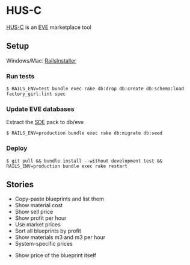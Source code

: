 # HUS-C

[HUS-C](http://eve.sirlon.org/) is an [EVE](http://www.eveonline.com/) marketplace tool

## Setup
Windows/Mac: [RailsInstaller](http://railsinstaller.org/)

### Run tests
```
$ RAILS_ENV=test bundle exec rake db:drop db:create db:schema:load factory_girl:lint spec
```

### Update EVE databases
Extract the [SDE](https://developers.eveonline.com/resource/resources) pack to db/eve
```
$ RAILS_ENV=production bundle exec rake db:migrate db:seed
```

### Deploy
```
$ git pull && bundle install --without development test && RAILS_ENV=production bundle exec rake restart
```

## Stories

+ Copy-paste blueprints and list them
+ Show material cost
+ Show sell price
+ Show profit per hour
+ Use market prices
+ Sort all blueprints by profit
+ Show materials m3 and m3 per hour
+ System-specific prices
- Show price of the blueprint itself